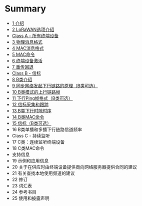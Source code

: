 # Summary

* [1 介绍](README.md)
* [2 LoRaWAN选项介绍](chapter1.md)
* [Class A - 所有终端设备](class-a-suo-you-zhong-duan-she-bei.md)
* [3 物理消息格式](wu-li-xiao-xi-ge-shi.md)
* [4 MAC消息格式](macxiao-xi-ge-shi.md)
* [5 MAC命令](macming-ling.md)
* [6 终端设备激活](zhong-duan-she-bei-ji-huo.md)
* [7 重传回退](zhong-chuan-hui-tui.md)
* [Class B - 信标](class-b-xin-biao.md)
* [8 B类介绍](blei-jie-shao.md)
* [9 同步网络发起下行链路的原理（B类可选）](9-tong-bu-wang-luo-fa-qi-xia-xing-lian-lu-de-yuan-li.md)
* [10 B类模式的上行链路帧](10-blei-mo-shi-de-shang-xing-lian-lu-zheng.md)
* [11 下行Ping帧格式（B类可选）](11-xia-xing-ping-zheng-ge-shi-ff08-b-lei-xuan-xiang-ff09.md)
* [12 信标采集和跟踪](12-xin-biao-cai-ji-he-gen-zong.md)
* [13 B类下行时隙时序](13-blei-xia-xing-shi-xi-shi-xu.md)
* [14 B类MAC命令](14-blei-mac-ming-ling.md)
* [15 信标（B类可选）](15-xin-biao-ff08-b-lei-xuan-xiang-ff09.md)
* 16 B类单播和多播下行链路信道频率
* Class C - 持续监听
* 17 C类：连续监听终端设备
* 18 C类MAC命令
* 支持信息
* 19 示例和应用信息
* 20 关于在供应时由终端设备提供商向网络服务器提供合同的建议
* 21 有关查找本地使用频道的建议
* 22 修订
* 23 词汇表
* 24 参考书目
* 25 使用和披露声明

